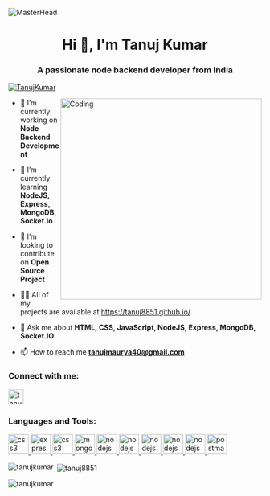 ![MasterHead](https://user-images.githubusercontent.com/10498744/210012254-234538ff-d198-48aa-8964-37e6fd45d227.gif)
<h1 align="center">Hi 👋, I'm Tanuj Kumar</h1>
<h3 align="center">A passionate node backend developer from India</h3>


<p align="left"> <a href="https://github.com/ryo-ma/github-profile-trophy"><img src="https://github-profile-trophy.vercel.app/?username=tanuj8851" alt="TanujKumar" /></a> </p>

<img align="right" alt="Coding" width="400" src="https://media.tenor.com/S59bPkT0pqcAAAAC/programming.gif">

- 🔭 I’m currently working on **Node Backend Development**

- 🌱 I’m currently learning **NodeJS, Express, MongoDB, Socket.io**

- 👯 I’m looking to contribute on **Open Source Project**

- 👨‍💻 All of my projects are available at https://tanuj8851.github.io/
- 💬 Ask me about **HTML, CSS, JavaScript, NodeJS, Express, MongoDB, Socket.IO**

- 📫 How to reach me **tanujmaurya40@gmail.com**



<h3 align="left">Connect with me:</h3>
<p align="left">
<a href="https://linkedin.com/in/tanuj-kumar-b89bb8172" target="blank"><img align="center" src="https://img.shields.io/badge/LinkedIn-%230077B5.svg?logo=linkedin&logoColor=white" alt="tanuj-kumar-b89bb8172/" height="30" /></a>
</p>

<h3 align="left">Languages and Tools:</h3>
<p align="left"> 
<a href="https://www.w3schools.com/css/" target="_blank" rel="noreferrer"> <img src="https://img.shields.io/badge/html5-%23E34F26.svg?style=for-the-badge&logo=html5&logoColor=white" alt="css3" height="40"/> </a>
<a href="https://expressjs.com" target="_blank" rel="noreferrer"> <img src="https://img.shields.io/badge/css3-%231572B6.svg?style=for-the-badge&logo=css3&logoColor=white" alt="express" height="40"/> </a>
<a href="https://www.w3schools.com/css/" target="_blank" rel="noreferrer"> <img src="https://img.shields.io/badge/javascript-%23323330.svg?style=for-the-badge&logo=javascript&logoColor=%23F7DF1E" alt="css3" height="40"/> </a>
<a href="https://www.mongodb.com/" target="_blank" rel="noreferrer"> <img src="https://img.shields.io/badge/node.js-6DA55F?style=for-the-badge&logo=node.js&logoColor=white" alt="mongodb" height="40"/> </a> 
<a href="https://nodejs.org" target="_blank" rel="noreferrer"> <img src="https://img.shields.io/badge/express.js-%23404d59.svg?style=for-the-badge&logo=express&logoColor=%2361DAFB" alt="nodejs" height="40"/> </a> 
<a href="https://nodejs.org" target="_blank" rel="noreferrer"> <img src="https://img.shields.io/badge/MongoDB-%234ea94b.svg?style=for-the-badge&logo=mongodb&logoColor=white" alt="nodejs" height="40"/> </a>
<a href="https://nodejs.org" target="_blank" rel="noreferrer"> <img src="https://img.shields.io/badge/Socket.io-black?style=for-the-badge&logo=socket.io&badgeColor=010101" alt="nodejs" height="40"/> </a>
<a href="https://nodejs.org" target="_blank" rel="noreferrer"> <img src="https://img.shields.io/badge/netlify-%23000000.svg?style=for-the-badge&logo=netlify&logoColor=#00C7B7" alt="nodejs" height="40"/> </a>
<a href="https://nodejs.org" target="_blank" rel="noreferrer"> <img src="https://img.shields.io/badge/vercel-%23000000.svg?style=for-the-badge&logo=vercel&logoColor=white" alt="nodejs" height="40"/> </a>
<a href="https://postman.com" target="_blank" rel="noreferrer"> <img src="https://www.vectorlogo.zone/logos/getpostman/getpostman-icon.svg" alt="postman" height="40"/> </a> </p>

<p><img align="left" src="https://github-readme-stats.vercel.app/api/top-langs?username=tanuj8851&show_icons=true&locale=en&layout=compact" alt="tanujkumar" /></p>

<p>&nbsp;<img align="center" src="https://github-readme-stats.vercel.app/api?username=tanuj8851&show_icons=true&locale=en" alt="tanuj8851" /></p>

<p><img align="center" src="https://github-readme-streak-stats.herokuapp.com/?user=tanuj8851&" alt="tanujkumar" /></p>
